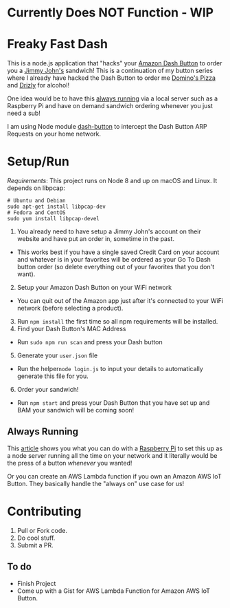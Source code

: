 Currently Does NOT Function - WIP
====

Freaky Fast Dash
====
This is a node.js application that "hacks" your [Amazon Dash Button](http://www.amazon.com/dashbutton) to order you a [Jimmy John's](https://www.jimmyjohns.com/) sandwich!
This is a continuation of my button series where I already have hacked the Dash Button to order me [Domino's Pizza](https://github.com/bhberson/pizzadash) and [Drizly](https://github.com/bhberson/DrizlyDash) for alcohol!

One idea would be to have this [always running](#always-running) via a local server such as a Raspberry Pi and have on demand sandwich ordering whenever you just need a sub!

I am using Node module [dash-button](https://github.com/ide/dash-button) to intercept the Dash Button ARP Requests on your home network.

Setup/Run
====
*Requirements*: This project runs on Node 8 and up on macOS and Linux. It depends on libpcap:
```
# Ubuntu and Debian
sudo apt-get install libpcap-dev
# Fedora and CentOS
sudo yum install libpcap-devel
```

1. You already need to have setup a Jimmy John's account on their website and have put an order in, sometime in the past.
  - This works best if you have a single saved Credit Card on your account and whatever is in your favorites will be ordered as your Go To Dash button order (so delete everything out of your favorites that you don't want).
2. Setup your Amazon Dash Button on your WiFi network
  - You can quit out of the Amazon app just after it's connected to your WiFi network (before selecting a product).
3. Run ` npm install ` the first time so all npm requirements will be installed.
4. Find your Dash Button's MAC Address
  - Run ` sudo npm run scan ` and press your Dash button
5. Generate your `user.json` file
  - Run the helper` node login.js ` to input your details to automatically generate this file for you.
6. Order your sandwich!
  - Run ` npm start ` and press your Dash Button that you have set up and BAM your sandwich will be coming soon!


Always Running
----
This [article](http://weworkweplay.com/play/raspberry-pi-nodejs/) shows you what you can do with a [Raspberry Pi](https://www.raspberrypi.org/) to set this up as a node server running all the time on your network and it literally would be the press of a button *whenever* you wanted!

Or you can create an AWS Lambda function if you own an Amazon AWS IoT Button. They basically handle the "always on" use case for us!

Contributing
====

1. Pull or Fork code.
2. Do cool stuff.
3. Submit a PR.

To do
----
- Finish Project
- Come up with a Gist for AWS Lambda Function for Amazon AWS IoT Button.
